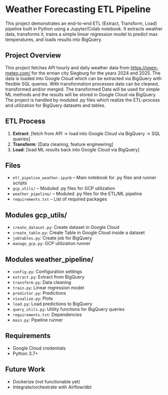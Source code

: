 
# Weather Forecasting ETL Pipeline

This project demonstrates an end-to-end ETL (Extract, Transform, Load) pipeline built in Python using a Jupyter/Colab notebook.
It extracts weather data, transforms it, trains a simple linear regression model to predict max temperatures, and loads results into BigQuery.

## Project Overview

This project fetches API hourly and daily weather data from https://open-meteo.com/ 
for the erman city Siegburg for the years 2024 and 2025. The data is loaded into Google Cloud which can be extracted via BigQuery 
with flexible SQL queries. With transformation processes data can be cleaned, transformed and/or merged. The transformed Data will be used for simple
ML methods and the results will be stored in Google Cloud via BigQuery. The project is handled by moduled .py files which realize the ETL-process and 
utilization for BigQuery datasets and tables.

## ETL Process

1. **Extract**: [fetch from API -> load into Google Cloud via BigQuery -> SQL queries]
2. **Transform**: [Data cleaning, feature engineering]
3. **Load**: [load ML results back into Google Cloud via BigQuery]

## Files

- `etl_pipeline_weather.ipynb` – Main notebook for .py files and runner scripts
- `gcp_utils/` – Moduled .py files for GCP utilization
- `weather_pipeline/` – Moduled .py files for the ETL/ML pipeline
- `requirements.txt` – List of required packages

## Modules gcp_utils/

- `create_dataset.py`: Create dataset in Google Cloud
- `create_table.py`: Create Table in Google Cloud inside a dataset
- `jobtables.py`: Create job for BigQuery
- `manage_gcp.py`: GCP utilization runner

## Modules weather_pipeline/

- `config.py`: Configuration settings
- `extract.py`: Extract from BigQuery
- `transform.py`: Data cleaning
- `train.py`: Linear regression model
- `predictor.py`: Predictions
- `visualize.py`: Plots
- `load.py`: Load predictions to BigQuery
- `query_utils.py`: Utility functions for BigQuery queries
- `requirements.txt`: Dependencies
- `main.py`: Pipeline runner

## Requirements

- Google Cloud credentials
- Python 3.7+

## Future Work

- Dockerize (not functionable yet)
- Integrate/orchestrate with Airflow/dbt 

